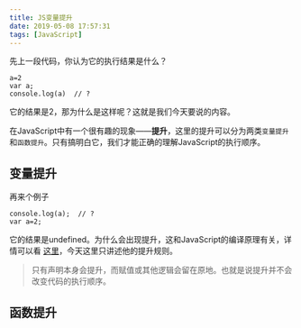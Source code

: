 ```yaml
---
title: JS变量提升
date: 2019-05-08 17:57:31
tags: [JavaScript]
---
```

先上一段代码，你认为它的执行结果是什么？
```
a=2
var a;
console.log(a)  // ?
```
它的结果是2，那为什么是这样呢？这就是我们今天要说的内容。


在JavaScript中有一个很有趣的现象——**提升**，这里的提升可以分为两类`变量提升`和`函数提升`。只有搞明白它，我们才能正确的理解JavaScript的执行顺序。

## 变量提升

再来个例子
```
console.log(a);  // ?
var a=2;
```
它的结果是undefined。为什么会出现提升，这和JavaScript的编译原理有关，详情可以看 [这里](https://dfa0328.github.io/2018/03/28/compile)，今天这里只讲述他的提升规则。

> 只有声明本身会提升，而赋值或其他逻辑会留在原地。也就是说提升并不会改变代码的执行顺序。




## 函数提升



